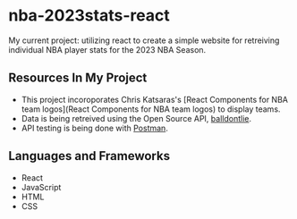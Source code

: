 # nba-2023stats-react

My current project: utilizing react to create a simple website for retreiving individual NBA player stats for the 2023 NBA Season.

## Resources In My Project
- This project incoroporates Chris Katsaras's [React Components for NBA team logos](React Components for NBA team logos) to display teams. 
- Data is being retreived using the Open Source API, [balldontlie](https://www.balldontlie.io/home.html#introduction).
- API testing is being done with [Postman](https://www.postman.com/api-platform/api-testing/).

## Languages and Frameworks
- React
- JavaScript
- HTML
- CSS

